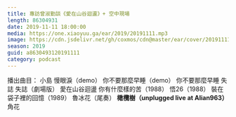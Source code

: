 ```yaml
---
title: 專訪曾淑勤談《愛在山谷迴盪》+ 空中現場
length: 86304931
date: 2019-11-11 18:00:00
media: https://one.xiaoyuu.ga/ear/2019/20191111.mp3
image: https://cdn.jsdelivr.net/gh/coxmos/cdn@master/ear/cover/20191111.jpeg
season: 2019
guid: a8630493120191111
category: podcast
---
```


播出曲目：
小島
慢眼淚（demo）
你不要那麼早睡（demo）
你不要那麼早睡
失誌
失誌（劇場版）
愛在山谷迴盪
你有什麼樣的苦（1988）
悟26（1988）
裝在袋子裡的回憶（1989）
魯冰花（尾奏）
<strong>橄欖樹（unplugged live at Alian963）
</strong>角花

